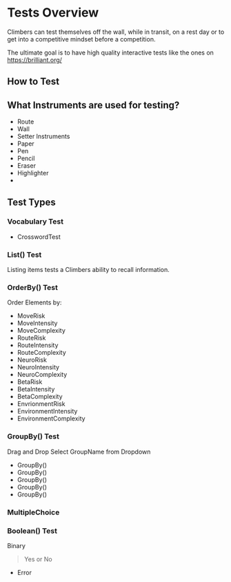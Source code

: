 # Tests Overview

Climbers can test themselves off the wall, while in transit, on a rest day or to get into a competitive mindset before a competition.

The ultimate goal is to have high quality interactive tests like the ones on <https://brilliant.org/>

## How to Test

## What Instruments are used for testing?

- Route
- Wall
- Setter Instruments
- Paper
- Pen
- Pencil
- Eraser
- Highlighter
-

## Test Types

### Vocabulary Test

- CrosswordTest

### List() Test

Listing items tests a Climbers ability to recall information.

### OrderBy() Test

Order Elements by:

- MoveRisk
- MoveIntensity
- MoveComplexity
- RouteRisk
- RouteIntensity
- RouteComplexity
- NeuroRisk
- NeuroIntensity
- NeuroComplexity
- BetaRisk
- BetaIntensity
- BetaComplexity
- EnvrionmentRisk
- EnvironmentIntensity
- EnvironmentComplexity

### GroupBy() Test

Drag and Drop
Select GroupName from Dropdown

- GroupBy()
- GroupBy()
- GroupBy()
- GroupBy()
- GroupBy()

### MultipleChoice

### Boolean() Test

Binary

> Yes or No

- Error
